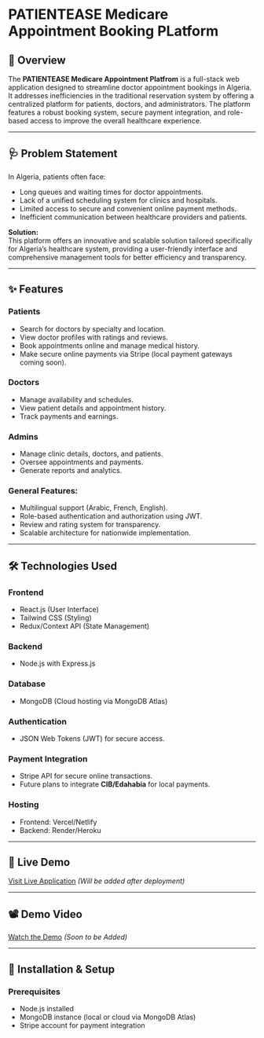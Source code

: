 # PATIENTEASE Medicare Appointment Booking PLatform

## 🚀 Overview

The **PATIENTEASE Medicare Appointment Platfrom** is a full-stack web application designed to streamline doctor appointment bookings in Algeria. It addresses inefficiencies in the traditional reservation system by offering a centralized platform for patients, doctors, and administrators. The platform features a robust booking system, secure payment integration, and role-based access to improve the overall healthcare experience.

---

## 🩺 Problem Statement

In Algeria, patients often face:

- Long queues and waiting times for doctor appointments.
- Lack of a unified scheduling system for clinics and hospitals.
- Limited access to secure and convenient online payment methods.
- Inefficient communication between healthcare providers and patients.

**Solution:**  
This platform offers an innovative and scalable solution tailored specifically for Algeria’s healthcare system, providing a user-friendly interface and comprehensive management tools for better efficiency and transparency.

---

## ✨ Features

### **Patients**

- Search for doctors by specialty and location.
- View doctor profiles with ratings and reviews.
- Book appointments online and manage medical history.
- Make secure online payments via Stripe (local payment gateways coming soon).

### **Doctors**

- Manage availability and schedules.
- View patient details and appointment history.
- Track payments and earnings.

### **Admins**

- Manage clinic details, doctors, and patients.
- Oversee appointments and payments.
- Generate reports and analytics.

### General Features:

- Multilingual support (Arabic, French, English).
- Role-based authentication and authorization using JWT.
- Review and rating system for transparency.
- Scalable architecture for nationwide implementation.

---

## 🛠️ Technologies Used

### **Frontend**

- React.js (User Interface)
- Tailwind CSS (Styling)
- Redux/Context API (State Management)

### **Backend**

- Node.js with Express.js

### **Database**

- MongoDB (Cloud hosting via MongoDB Atlas)

### **Authentication**

- JSON Web Tokens (JWT) for secure access.

### **Payment Integration**

- Stripe API for secure online transactions.
- Future plans to integrate **CIB/Edahabia** for local payments.

### **Hosting**

- Frontend: Vercel/Netlify
- Backend: Render/Heroku

---

## 🔗 Live Demo

[Visit Live Application](#) _(Will be added after deployment)_

---

## 📽️ Demo Video

[Watch the Demo](#) _(Soon to be Added)_

---

## 🔧 Installation & Setup

### Prerequisites

- Node.js installed
- MongoDB instance (local or cloud via MongoDB Atlas)
- Stripe account for payment integration
